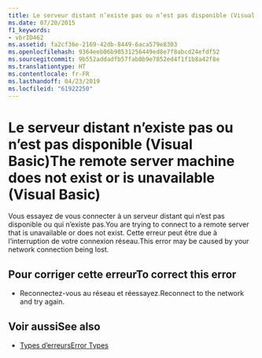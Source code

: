 ```yaml
---
title: Le serveur distant n’existe pas ou n’est pas disponible (Visual Basic)
ms.date: 07/20/2015
f1_keywords:
- vbrID462
ms.assetid: fa2cf36e-2169-42db-8449-6aca579e8303
ms.openlocfilehash: 9364eeb06b98531256449ed8e7f8abcd24efdf52
ms.sourcegitcommit: 9b552addadfb57fab0b9e7852ed4f1f1b8a42f8e
ms.translationtype: HT
ms.contentlocale: fr-FR
ms.lasthandoff: 04/23/2019
ms.locfileid: "61922250"
---
```

# <a name="the-remote-server-machine-does-not-exist-or-is-unavailable-visual-basic"></a><span data-ttu-id="eb705-102">Le serveur distant n’existe pas ou n’est pas disponible (Visual Basic)</span><span class="sxs-lookup"><span data-stu-id="eb705-102">The remote server machine does not exist or is unavailable (Visual Basic)</span></span>
<span data-ttu-id="eb705-103">Vous essayez de vous connecter à un serveur distant qui n’est pas disponible ou qui n’existe pas.</span><span class="sxs-lookup"><span data-stu-id="eb705-103">You are trying to connect to a remote server that is unavailable or does not exist.</span></span> <span data-ttu-id="eb705-104">Cette erreur peut être due à l’interruption de votre connexion réseau.</span><span class="sxs-lookup"><span data-stu-id="eb705-104">This error may be caused by your network connection being lost.</span></span>  
  
## <a name="to-correct-this-error"></a><span data-ttu-id="eb705-105">Pour corriger cette erreur</span><span class="sxs-lookup"><span data-stu-id="eb705-105">To correct this error</span></span>  
  
- <span data-ttu-id="eb705-106">Reconnectez-vous au réseau et réessayez.</span><span class="sxs-lookup"><span data-stu-id="eb705-106">Reconnect to the network and try again.</span></span>  
  
## <a name="see-also"></a><span data-ttu-id="eb705-107">Voir aussi</span><span class="sxs-lookup"><span data-stu-id="eb705-107">See also</span></span>

- [<span data-ttu-id="eb705-108">Types d’erreurs</span><span class="sxs-lookup"><span data-stu-id="eb705-108">Error Types</span></span>](../../visual-basic/programming-guide/language-features/error-types.md)
